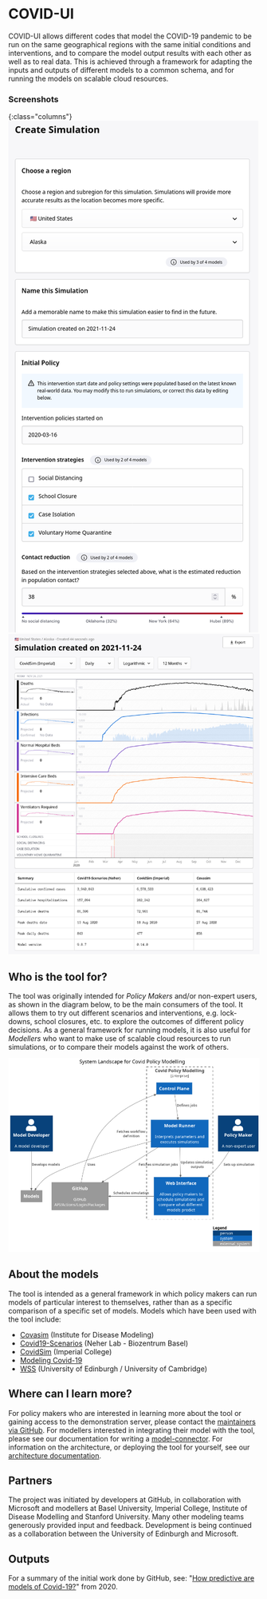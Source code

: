# COVID-UI

COVID-UI allows different codes that model the COVID-19 pandemic to be run on the same geographical regions with the same initial conditions and interventions, and to compare the model output results with each other as well as to real data.
This is achieved through a framework for adapting the inputs and outputs of different models to a common schema, and for running the models on scalable cloud resources.

### Screenshots

{:class="columns"}
[![Simulation Creation](assets/images/thumbnail_creation.png)](assets/images/screenshot_creation.png)
[![Simulation Output](assets/images/thumbnail_output.png)](assets/images/screenshot_output.png)

## Who is the tool for?

The tool was originally intended for *Policy Makers* and/or non-expert users, as shown in the diagram below, to be the main consumers of the tool.
It allows them to try out different scenarios and interventions, e.g. lock-downs, school closures, etc. to explore the outcomes of different policy decisions.
As a general framework for running models, it is also useful for *Modellers* who want to make use of scalable cloud resources to run simulations, or to compare their models against the work of others.

![System Landscape](assets/diagrams/structurizr-SystemLandscapeSummary.png)

## About the models

The tool is intended as a general framework in which policy makers can run models of particular interest to themselves, rather than as a specific comparison of a specific set of models.
Models which have been used with the tool include:

* [Covasim](https://github.com/InstituteforDiseaseModeling/covasim) (Institute for Disease Modeling)
* [Covid19-Scenarios](https://covid19-scenarios.org/about) (Neher Lab - Biozentrum Basel)
* [CovidSim](https://github.com/mrc-ide/covid-sim) (Imperial College)
* [Modeling Covid-19](https://modelingcovid.com/about)
* [WSS](https://github.com/gjackland/WSS) (University of Edinburgh / University of Cambridge)

## Where can I learn more?

For policy makers who are interested in learning more about the tool or gaining access to the demonstration server, please contact the [maintainers via GitHub](https://github.com/orgs/covid-policy-modelling/people).
For modellers interested in integrating their model with the tool, please see our documentation for writing a [model-connector](https://github.com/covid-policy-modelling/model-connector-template).
For information on the architecture, or deploying the tool for yourself, see our [architecture documentation](architecture.md).

## Partners

The project was initiated by developers at GitHub, in collaboration with Microsoft and modellers at Basel University, Imperial College, Institute of Disease Modelling and Stanford University.
Many other modeling teams generously provided input and feedback.
Development is being continued as a collaboration between the University of Edinburgh and Microsoft.

## Outputs

For a summary of the initial work done by GitHub, see: "[How predictive are models of Covid-19?](https://github.com/covid-modeling/covid-model-evaluation/blob/main/how-predictive-are-models-of-covid-19.pdf)" from 2020.
